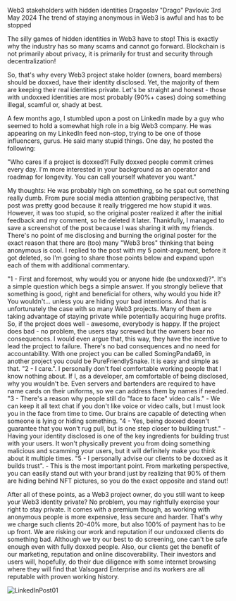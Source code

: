 Web3 stakeholders with hidden identities
Dragoslav "Drago" Pavlovic
3rd May 2024
The trend of staying anonymous in Web3 is awful and has to be stopped

The silly games of hidden identities in Web3 have to stop! This is exactly why the industry has so many scams and cannot go forward. Blockchain is not primarily about privacy, it is primarily for trust and security through decentralization!

So, that's why every Web3 project stake holder (owners, board members) should be doxxed, have their identity disclosed. Yet, the majority of them are keeping their real identities private.
Let's be straight and honest - those with undoxxed identities are most probably (90%+ cases) doing something illegal, scamful or, shady at best.

A few months ago, I stumbled upon a post on LinkedIn made by a guy who seemed to hold a somewhat high role in a big Web3 company. He was appearing on my LinkedIn feed non-stop, trying to be one of those influencers, gurus. He said many stupid things. One day, he posted the following:

"Who cares if a project is doxxed?! Fully doxxed people commit crimes every day. I'm more interested in your background as an operator and roadmap for longevity. You can call yourself whatever you want."

My thoughts: He was probably high on something, so he spat out something really dumb. From pure social media attention grabbing perspective, that post was pretty good because it really triggered me how stupid it was. However, it was too stupid, so the original poster realized it after the initial feedback and my comment, so he deleted it later. Thankfully, I managed to save a screenshot of the post because I was sharing it with my friends. There's no point of me disclosing and burning the original poster for the exact reason that there are (too) many "Web3 bros" thinking that being anonymous is cool.
I replied to the post with my 5 point-argument, before it got deleted, so I'm going to share those points below and expand upon each of them with additional commentary.

"1 - First and foremost, why would you or anyone hide (be undoxxed)?". It's a simple question which begs a simple answer. If you strongly believe that something is good, right and beneficial for others, why would you hide it? You wouldn't... unless you are hiding your bad intentions. And that is unfortunately the case with so many Web3 projects. Many of them are taking advantage of staying private while potentially acquiring huge profits. So, if the project does well - awesome, everybody is happy. If the project does bad - no problem, the users stay screwed but the owners bear no consequences. I would even argue that, this way, they have the incentive to lead the project to failure. There's no bad consequences and no need for accountability. With one project you can be called SomingPanda69, in another project you could be PureFriendlySnake. It is easy and simple as that.
"2 - I care.". I personally don't feel comfortable working people that I know nothing about. If I, as a developer, am comfortable of being disclosed, why you wouldn't be. Even servers and bartenders are required to have name cards on their uniforms, so we can address them by names if needed.
"3 - There's a reason why people still do "face to face" video calls." - We can keep it all text chat if you don't like voice or video calls, but I must look you in the face from time to time. Our brains are capable of detecting when someone is lying or hiding something. 
"4 - Yes, being doxxed doesn't guarantee that you won't rug pull, but is one step closer to building trust." - Having your identity disclosed is one of the key ingredients for building trust with your users. It won't physically prevent you from doing something malicious and scamming your users, but it will definitely make you think about it multiple times.
"5 - I personally advise our clients to be doxxed as it builds trust". - This is the most important point. From marketing perspective, you can easily stand out with your brand just by realizing that 90% of them are hiding behind NFT pictures, so you do the exact opposite and stand out! 

After all of these points, as a Web3 project owner, do you still want to keep your Web3 identity private? No problem, you may rightfully exercise your right to stay private. It comes with a premium though, as working with anonymous people is more expensive, less secure and harder. That's why we charge such clients 20-40% more, but also 100% of payment has to be up front. We are risking our work and reputation if our undoxxed clients do something bad. Although we try our best to do screening, one can't be safe enough even with fully doxxed people.
Also, our clients get the benefit of our marketing, reputation and online discoverability. Their investors and users will, hopefully, do their due diligence with some internet browsing where they will find that Valsogard Enterprise and its workers are all reputable with proven working history.  

![LinkedInPost01](https://github.com/ValsogardEnterprise/websites-content/blob/main/src/valsogard/img/LinkedIn%20Post%2001.jpg)
